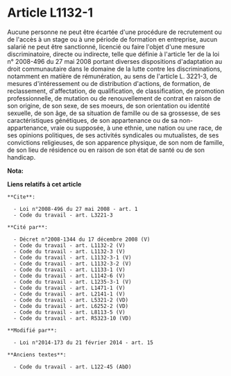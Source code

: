 # Article L1132-1

Aucune personne ne peut être écartée d'une procédure de recrutement ou de l'accès à un stage ou à une période de formation en
entreprise, aucun salarié ne peut être sanctionné, licencié ou faire l'objet d'une mesure discriminatoire, directe ou
indirecte, telle que définie à l'article 1er de la loi n° 2008-496 du 27 mai 2008 portant diverses dispositions d'adaptation
au droit communautaire dans le domaine de la lutte contre les discriminations, notamment en matière de rémunération, au sens
de l'article L. 3221-3, de mesures d'intéressement ou de distribution d'actions, de formation, de reclassement,
d'affectation, de qualification, de classification, de promotion professionnelle, de mutation ou de renouvellement de contrat
en raison de son origine, de son sexe, de ses moeurs, de son orientation ou identité sexuelle, de son âge, de sa situation de
famille ou de sa grossesse, de ses caractéristiques génétiques, de son appartenance ou de sa non-appartenance, vraie ou
supposée, à une ethnie, une nation ou une race, de ses opinions politiques, de ses activités syndicales ou mutualistes, de
ses convictions religieuses, de son apparence physique, de son nom de famille, de son lieu de résidence ou en raison de son
état de santé ou de son handicap.

**Nota:**



**Liens relatifs à cet article**

	**Cite**:

	  - Loi n°2008-496 du 27 mai 2008 - art. 1
	  - Code du travail - art. L3221-3

	**Cité par**:

	  - Décret n°2008-1344 du 17 décembre 2008 (V)
	  - Code du travail - art. L1132-2 (V)
	  - Code du travail - art. L1132-3 (V)
	  - Code du travail - art. L1132-3-1 (V)
	  - Code du travail - art. L1132-3-2 (V)
	  - Code du travail - art. L1133-1 (V)
	  - Code du travail - art. L1142-6 (V)
	  - Code du travail - art. L1235-3-1 (V)
	  - Code du travail - art. L1471-1 (V)
	  - Code du travail - art. L2141-1 (V)
	  - Code du travail - art. L5321-2 (VD)
	  - Code du travail - art. L6252-2 (VD)
	  - Code du travail - art. L8113-5 (V)
	  - Code du travail - art. R5323-10 (VD)

	**Modifié par**:

	  - Loi n°2014-173 du 21 février 2014 - art. 15

	**Anciens textes**:

	  - Code du travail - art. L122-45 (AbD)
